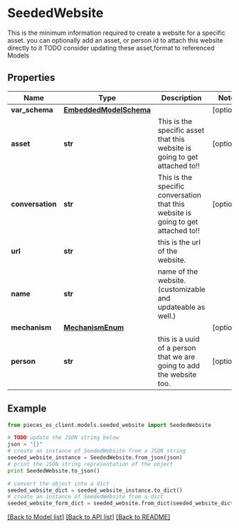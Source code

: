 # SeededWebsite

This is the minimum information required to create a website for a specific asset.  you can optionally add an asset, or person id to attach this website directly to it  TODO consider updating these asset,format to referenced Models

## Properties
Name | Type | Description | Notes
------------ | ------------- | ------------- | -------------
**var_schema** | [**EmbeddedModelSchema**](EmbeddedModelSchema.md) |  | [optional] 
**asset** | **str** | This is the specific asset that this website is going to get attached to!! | [optional] 
**conversation** | **str** | This is the specific conversation that this website is going to get attached to!! | [optional] 
**url** | **str** | this is the url of the website. | 
**name** | **str** | name of the website.(customizable and updateable as well.) | 
**mechanism** | [**MechanismEnum**](MechanismEnum.md) |  | [optional] 
**person** | **str** | this is a uuid of a person that we are going to add the website too. | [optional] 

## Example

```python
from pieces_os_client.models.seeded_website import SeededWebsite

# TODO update the JSON string below
json = "{}"
# create an instance of SeededWebsite from a JSON string
seeded_website_instance = SeededWebsite.from_json(json)
# print the JSON string representation of the object
print SeededWebsite.to_json()

# convert the object into a dict
seeded_website_dict = seeded_website_instance.to_dict()
# create an instance of SeededWebsite from a dict
seeded_website_form_dict = seeded_website.from_dict(seeded_website_dict)
```
[[Back to Model list]](../README.md#documentation-for-models) [[Back to API list]](../README.md#documentation-for-api-endpoints) [[Back to README]](../README.md)


